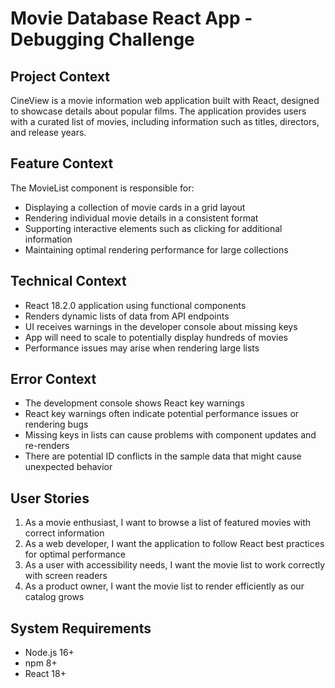 # Movie Database React App - Debugging Challenge

## Project Context
CineView is a movie information web application built with React, designed to showcase details about popular films. The application provides users with a curated list of movies, including information such as titles, directors, and release years.

## Feature Context
The MovieList component is responsible for:
- Displaying a collection of movie cards in a grid layout
- Rendering individual movie details in a consistent format
- Supporting interactive elements such as clicking for additional information
- Maintaining optimal rendering performance for large collections

## Technical Context
- React 18.2.0 application using functional components
- Renders dynamic lists of data from API endpoints
- UI receives warnings in the developer console about missing keys
- App will need to scale to potentially display hundreds of movies
- Performance issues may arise when rendering large lists

## Error Context
- The development console shows React key warnings
- React key warnings often indicate potential performance issues or rendering bugs
- Missing keys in lists can cause problems with component updates and re-renders
- There are potential ID conflicts in the sample data that might cause unexpected behavior

## User Stories
1. As a movie enthusiast, I want to browse a list of featured movies with correct information
2. As a web developer, I want the application to follow React best practices for optimal performance
3. As a user with accessibility needs, I want the movie list to work correctly with screen readers
4. As a product owner, I want the movie list to render efficiently as our catalog grows

## System Requirements
- Node.js 16+
- npm 8+
- React 18+